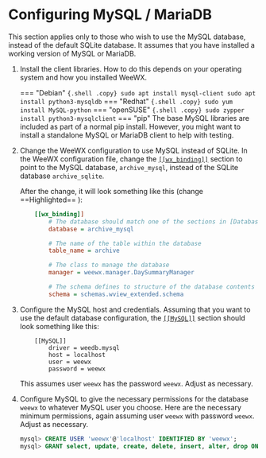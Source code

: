 # Configuring MySQL / MariaDB

This section applies only to those who wish to use the MySQL database, instead
of the default SQLite database. It assumes that you have installed a working
version of MySQL or MariaDB.

1. Install the client libraries. How to do this depends on your operating
system and how you installed WeeWX.

    === "Debian"
        ``` {.shell .copy}
        sudo apt install mysql-client
        sudo apt install python3-mysqldb
        ```
    === "Redhat"
        ``` {.shell .copy}
        sudo yum install MySQL-python
        ```
    === "openSUSE"
        ``` {.shell .copy}
        sudo zypper install python3-mysqlclient
        ```
    === "pip"
        The base MySQL libraries are included as part of a normal pip install. 
        However, you might want to install a standalone MySQL or MariaDB client
        to help with testing.

2. Change the WeeWX configuration to use MySQL instead of SQLite. In the WeeWX
   configuration file, change the
   [`[[wx_binding]]`](/reference/weewx-options/data-bindings/#wx_binding)
   section to point to the MySQL database, `archive_mysql`, instead of the
   SQLite database `archive_sqlite`.

    After the change, it will look something like this (change ==Highlighted== ):
    ```ini hl_lines="3"
        [[wx_binding]]
            # The database should match one of the sections in [Databases]
            database = archive_mysql
    
            # The name of the table within the database
            table_name = archive
    
            # The class to manage the database
            manager = weewx.manager.DaySummaryManager
    
            # The schema defines to structure of the database contents
            schema = schemas.wview_extended.schema
    ```

3. Configure the MySQL host and credentials. Assuming that you want to use the
default database configuration, the
[`[[MySQL]]`](/reference/weewx-options/database-types/#mysql) section should
look something like this:

    ```
        [[MySQL]]
            driver = weedb.mysql
            host = localhost
            user = weewx
            password = weewx
    ```
    
    This assumes user `weewx` has the password `weewx`. Adjust as necessary.

4. Configure MySQL to give the necessary permissions for the database `weewx`
to whatever MySQL user you choose. Here are the necessary minimum permissions,
again assuming user `weewx` with password `weewx`. Adjust as necessary.

    ``` {.sql .copy}
    mysql> CREATE USER 'weewx'@'localhost' IDENTIFIED BY 'weewx';
    mysql> GRANT select, update, create, delete, insert, alter, drop ON weewx.* TO weewx@localhost;
    ```

